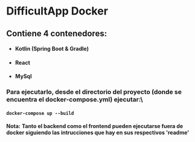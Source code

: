# DifficultApp Docker 

## Contiene 4 contenedores:
- #### Kotlin (Spring Boot & Gradle)
- #### React
- #### MySql

### Para ejecutarlo, desde el directorio del proyecto (donde se encuentra el docker-compose.yml) ejecutar:\
#### `docker-compose up --build`

**Nota:**
**Tanto el backend como el frontend pueden ejecutarse fuera de docker siguiendo las intrucciones que hay en sus respectivos 'readme'**
